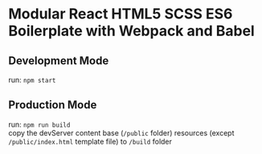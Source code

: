 <h1>Modular React HTML5 SCSS ES6 Boilerplate with Webpack and Babel</h1>

<h2>Development Mode</h2>
<p>run: <code>npm start</code></p>

<h2>Production Mode</h2>
<p>run: <code>npm run build</code></br>
copy the devServer content base (<code>/public</code> folder) resources (except <code>/public/index.html</code> template file) to <code>/build</code> folder
</p>
